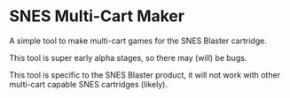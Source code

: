 # SNES Multi-Cart Maker

A simple tool to make multi-cart games for the SNES Blaster cartridge.

This tool is super early alpha stages, so there may (will) be bugs.

This tool is specific to the SNES Blaster product, it will not work with other multi-cart capable SNES cartridges (likely).
